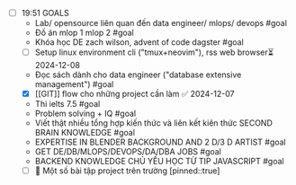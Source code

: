 
- [ ] 19:51 
	GOALS
	- Lab/ opensource liên quan đến data engineer/ mlops/ devops #goal
	- Đồ án mlop 1 mlop 2  #goal
	- Khóa học DE zach wilson, advent of code dagster #goal 
	- [ ] Setup linux environment cli ("tmux+neovim"), rss web browser⏳ 2024-12-08 
	- Đọc sách dành cho data engineer ("database extensive management") #goal
	- [x] [[GIT]] flow cho những project cần làm ✅ 2024-12-07
	- Thi ielts 7.5  #goal
	- Problem solving  + IQ  #goal 
	- Viết thật nhiều tổng hợp kiến thức và liên kết kiên thức SECOND BRAIN KNOWLEDGE #goal 
	- EXPERTISE IN BLENDER BACKGROUND AND 2 D/3 D ARTIST #goal 
	- GET DE/DB/MLOPS/DEVOPS/DA/DBA JOBS #goal 
	- BACKEND KNOWLEDGE CHỦ YẾU HỌC TỪ TIP JAVASCRIPT #goal 
	- [ ] 📅 Một số bài tập project trên trường
	[pinned::true]